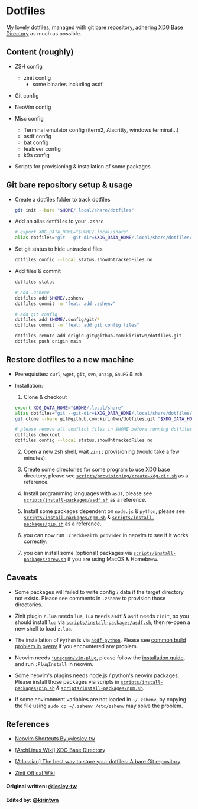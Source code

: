 # Dotfiles

My lovely dotfiles, managed with git bare repository, adhering [XDG Base Directory](https://wiki.archlinux.org/index.php/XDG_Base_Directory) as much as possible.

## Content (roughly)

- ZSH config

  - zinit config
    - some binaries including asdf

- Git config

- NeoVim config

- Misc config

  - Terminal emulator config (iterm2, Alacritty, windows terminal...)
  - asdf config
  - bat config
  - tealdeer config
  - k9s config

- Scripts for provisioning & installation of some packages

## Git bare repository setup & usage

- Create a dotfiles folder to track dotfiles

  ```bash
  git init --bare "$HOME/.local/share/dotfiles"
  ```

- Add an alias `dotfiles` to your `.zshrc`

  ```bash
  # export XDG_DATA_HOME="$HOME/.local/share"
  alias dotfiles="git --git-dir=$XDG_DATA_HOME/.local/share/dotfiles/ --work-tree=$HOME"
  ```

- Set git status to hide untracked files

  ```bash
  dotfiles config --local status.showUntrackedFiles no
  ```

- Add files & commit

  ```bash
  dotfiles status

  # add .zshenv
  dotfiles add $HOME/.zshenv
  dotfiles commit -m "feat: add .zshenv"

  # add git config
  dotfiles add $HOME/.config/git/*
  dotfiles commit -m "feat: add git config files"

  dotfiles remote add origin git@github.com:kirintwn/dotfiles.git
  dotfiles push origin main
  ```

## Restore dotfiles to a new machine

- Prerequisites: `curl`, `wget`, `git`, `svn`, `unzip`, `GnuPG` & `zsh`

- Installation:

  1. Clone & checkout

  ```bash
  export XDG_DATA_HOME="$HOME/.local/share"
  alias dotfiles="git --git-dir=$XDG_DATA_HOME/.local/share/dotfiles/ --work-tree=$HOME"
  git clone --bare git@github.com:kirintwn/dotfiles.git "$XDG_DATA_HOME/.local/share/dotfiles"

  # please remove all conflict files in $HOME before running dotfiles checkout
  dotfiles checkout
  dotfiles config --local status.showUntrackedFiles no
  ```

  2. Open a new zsh shell, wait `zinit` provisioning (would take a few minutes).

  3. Create some directories for some program to use XDG base directory,
     please see [`scripts/provisioning/create-xdg-dir.sh`](scripts/provisioning/create-xdg-dir.sh)
     as a reference.

  4. Install programming languages with `asdf`,
     please see [`scripts/install-packages/asdf.sh`](scripts/install-packages/asdf.sh) as a reference.

  5. Install some packages dependent on `node.js` & `python`,
     please see [`scripts/install-packages/npm.sh`](scripts/install-packages/npm.sh)
     & [`scripts/install-packages/pip.sh`](scripts/install-packages/pip.sh) as a reference.

  6. you can now run `:checkhealth provider` in neovim to see if it works correctly.

  7. you can install some (optional) packages via [`scripts/install-packages/brew.sh`](scripts/install-packages/brew.sh)
     if you are using MacOS & Homebrew.

## Caveats

- Some packages will failed to write config / data if the target directory not exists.
  Please see comments in `.zshenv` to provision those directories.

- Zinit plugin `z.lua` needs `lua`, `lua` needs `asdf` & `asdf` needs `zinit`,
  so you should install `lua` via [`scripts/install-packages/asdf.sh`](scripts/install-packages/asdf.sh),
  then re-open a new shell to load `z.lua`.

- The installation of `Python` is via [`asdf-python`](https://github.com/danhper/asdf-python).
  Please see [common build problem in pyenv](https://github.com/pyenv/pyenv/wiki/Common-build-problems)
  if you encountered any problem.

- Neovim needs [`junegunn/vim-plug`](https://github.com/junegunn/vim-plug),
  please follow the [installation guide](https://github.com/junegunn/vim-plug#installation),
  and run `:PlugInstall` in neovim.

- Some neovim's plugins needs node.js / python's neovim packages.
  Please install those packages via scripts in [`scripts/install-packages/pip.sh`](scripts/install-packages/pip.sh)
  & [`scripts/install-packages/npm.sh`](scripts/install-packages/npm.sh).

- If some environment variables are not loaded in `~/.zshenv`, by copying the file using `sudo cp ~/.zshenv /etc/zshenv` may solve the problem.

## References

- [Neovim Shortcuts By @lesley-tw](https://github.com/lesley-tw/.dotfiles#neovim-shortcuts)

- [[ArchLinux Wiki] XDG Base Directory](https://wiki.archlinux.org/index.php/XDG_Base_Directory)

- [[Atlassian] The best way to store your dotfiles: A bare Git repository](https://www.atlassian.com/git/tutorials/dotfiles)

- [Zinit Offical Wiki](https://zdharma.org/zinit/wiki/)

#### Original written: [@lesley-tw](https://github.com/lesley-tw)

#### Edited by: [@kirintwn](https://github.com/kirintwn)
